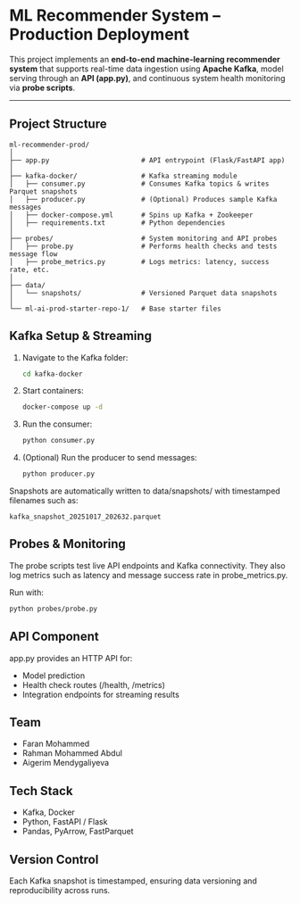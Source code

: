 #  ML Recommender System – Production Deployment

This project implements an **end-to-end machine-learning recommender system** that supports real-time data ingestion using **Apache Kafka**, model serving through an **API (app.py)**, and continuous system health monitoring via **probe scripts**.

---

##  Project Structure

```text
ml-recommender-prod/
│
├── app.py                       # API entrypoint (Flask/FastAPI app)
│
├── kafka-docker/                # Kafka streaming module
│   ├── consumer.py              # Consumes Kafka topics & writes Parquet snapshots
│   ├── producer.py              # (Optional) Produces sample Kafka messages
│   ├── docker-compose.yml       # Spins up Kafka + Zookeeper
│   ├── requirements.txt         # Python dependencies
│
├── probes/                      # System monitoring and API probes
│   ├── probe.py                 # Performs health checks and tests message flow
│   ├── probe_metrics.py         # Logs metrics: latency, success rate, etc.
│
├── data/
│   └── snapshots/               # Versioned Parquet data snapshots
│
└── ml-ai-prod-starter-repo-1/   # Base starter files

```

##  Kafka Setup & Streaming

1. Navigate to the Kafka folder:
   ```bash
   cd kafka-docker

2. Start containers:
   ```bash
   docker-compose up -d

3. Run the consumer:
   ```bash
   python consumer.py

4. (Optional) Run the producer to send messages:
   ```bash
   python producer.py

Snapshots are automatically written to data/snapshots/
with timestamped filenames such as:
   ```
   kafka_snapshot_20251017_202632.parquet
   ```

## Probes & Monitoring

The probe scripts test live API endpoints and Kafka connectivity.
They also log metrics such as latency and message success rate in probe_metrics.py.

Run with:
```bash
python probes/probe.py
```

## API Component

app.py provides an HTTP API for:

- Model prediction
- Health check routes (/health, /metrics)
- Integration endpoints for streaming results

## Team
- Faran Mohammed
- Rahman Mohammed Abdul
- Aigerim Mendygaliyeva

## Tech Stack
- Kafka, Docker
- Python, FastAPI / Flask
- Pandas, PyArrow, FastParquet

## Version Control

Each Kafka snapshot is timestamped, ensuring data versioning and reproducibility across runs.

